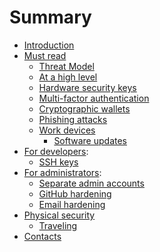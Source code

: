 # Summary

- [Introduction](./introduction.md)
- [Must read](./must_read.md)
  - [Threat Model](./threat_model.md)
  - [At a high level](./high_level.md)
  - [Hardware security keys](./hardware_security_keys.md)
  - [Multi-factor authentication](./mfa.md)
  - [Cryptographic wallets](./cryptographic_wallets.md)
  - [Phishing attacks](./phishing.md)
  - [Work devices](./work_devices.md)
    - [Software updates](./software_updates.md)
- [For developers](./devs.md):
  - [SSH keys](./ssh_keys.md)
- [For administrators](./admins.md):
  - [Separate admin accounts](./separate_admin_accounts.md)
  - [GitHub hardening](./github.md)
  - [Email hardening](./email.md)
- [Physical security](./physical_security.md)
  - [Traveling](./traveling.md)
- [Contacts](contacts.md)

